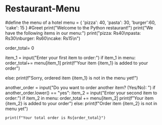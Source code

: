 # Restaurant-Menu
#define the menu of a hotel 
menu = {
    'pizza': 40,
    'pasta': 30,
    'burger':60,
    'cake': 15
}
#Greet
print("Welcome to the Python restaurant!")
print("We have the following items in our menu:")
print("pizza: Rs40\npasta: Rs30\nburger: Rs60\ncake: Rs15\n")

order_total= 0

item_1 = input("Enter your first item to order:")
if item_1 in menu:
    order_total+= menu[item_1]
    print(f"Your item {item_1} is added to your order")

else:
    print(f"Sorry, ordered item {item_1} is not in the menu yet!")
    

another_order = input("Do you want to order another item? (Yes/No): ")
if another_order.lower() == "yes":
    item_2 = input("Enter your second item to order:")
    if item_2 in menu:
        order_total += menu[item_2]
        print(f"Your item {item_2} is added to your order")
    else:
        print(f"Order item {item_2} is not in menu yet")

    print(f"Your total order is Rs{order_total}")
